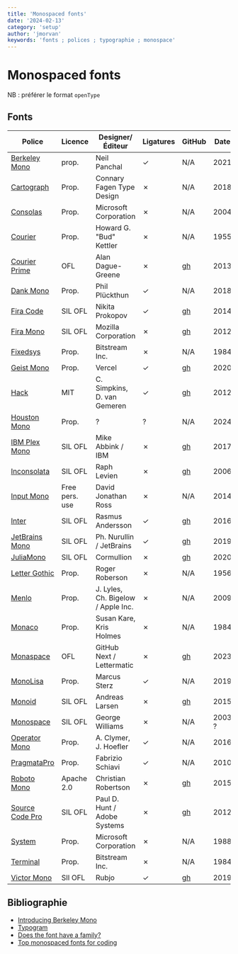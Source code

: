 ```yaml
---
title: 'Monospaced fonts'
date: '2024-02-13'
category: 'setup'
author: 'jmorvan'
keywords: 'fonts ; polices ; typographie ; monospace'
---
```


# Monospaced fonts

NB : préférer le format `openType`

## Fonts

| Police               | Licence   | Designer/Éditeur            | Ligatures | GitHub                                | Date  |
|----------------------|-----------|-----------------------------|-----------|--------------------------------------------|------------------|
| [Berkeley Mono](https://berkeleygraphics.com/typefaces/berkeley-mono/)        | prop.   | Neil Panchal                | ✓         | N/A | 2021             |
| [Cartograph](https://connary.com/cartograph.html)                | Prop.     | Connary Fagen Type Design   | ✗         | N/A                                        | 2018             |
| [Consolas](https://en.wikipedia.org/wiki/Consolas)                    | Prop.     | Microsoft Corporation      | ✗         | N/A                                        | 2004             |
| [Courier](https://en.wikipedia.org/wiki/Courier_(typeface))           | Prop.     | Howard G. "Bud" Kettler    | ✗         | N/A                                        | 1955             |
| [Courier Prime](https://quoteunquoteapps.com/courierprime)            | OFL       | Alan Dague-Greene           | ✗         | [gh](https://github.com/ADague/courier-prime-fonts) | 2013             |
| [Dank Mono](https://dank.sh)                                          | Prop.     | Phil Plückthun              | ✓         | N/A                                        | 2018             |
| [Fira Code](https://github.com/tonsky/FiraCode)                       | SIL OFL   | Nikita Prokopov        | ✓         | [gh](https://github.com/tonsky/FiraCode) | 2014             |
| [Fira Mono](https://mozilla.github.io/Fira/)                          | SIL OFL   | Mozilla Corporation        | ✗         | [gh](https://github.com/mozilla/Fira)     | 2012             |
| [Fixedsys](https://en.wikipedia.org/wiki/Fixedsys)                    | Prop.     | Bitstream Inc.                  | ✗         | N/A                                        | 1984             |
| [Geist Mono](https://vercel.com/font)                    | Prop.     | Vercel                      | ✓         | [gh](https://github.com/vercel/geist-font) | 2020             |
| [Hack](https://sourcefoundry.org/hack/)                               | MIT       | C. Simpkins, D. van Gemeren | ✓         | [gh](https://github.com/source-foundry/Hack) | 2012             |
| [Houston Mono](https://berkeleygraphics.com/typefaces/houston-mono/)                               | Prop.       |  ?    |  ?         | N/A | 2024            |
| [IBM Plex Mono](https://www.ibm.com/plex/specs/)                           | SIL OFL   | Mike Abbink / IBM            | ✗         | [gh](https://github.com/IBM/plex)          | 2017             |
| [Inconsolata](https://fonts.google.com/specimen/Inconsolata)          | SIL OFL   | Raph Levien                | ✗         | [gh](https://github.com/googlefonts/Inconsolata) | 2006             |
| [Input Mono](https://input.djr.com/)                             | Free pers. use       | David Jonathan Ross        | ✗         | N/A    | 2014             |
| [Inter](https://rsms.me/inter/)                                        | SIL OFL   | Rasmus Andersson           | ✓         | [gh](https://github.com/rsms/inter)       | 2016             |
| [JetBrains Mono](https://jetbrains.com/mono)                           | SIL OFL   | Ph. Nurullin / JetBrains                 | ✓         | [gh](https://github.com/JetBrains/JetBrainsMono) | 2019             |
| [JuliaMono](https://juliamono.netlify.app/) | SIL OFL   | Cormullion            | ✗         | [gh](https://github.com/cormullion/juliamono) | 2020             |
| [Letter Gothic](https://en.wikipedia.org/wiki/Letter_Gothic)          | Prop.     | Roger Roberson             | ✗         | N/A                                        | 1956             |
| [Menlo](https://en.wikipedia.org/wiki/Menlo_(typeface))               | Prop.     | J. Lyles, Ch. Bigelow / Apple Inc.                 | ✗         | N/A                                        | 2009             |
| [Monaco](https://en.wikipedia.org/wiki/Monaco_(typeface))             | Prop.     | Susan Kare, Kris Holmes    | ✗         | N/A                                        | 1984             |
| [Monaspace](https://monaspace.githubnext.com/)                        | OFL       | GitHub Next / Lettermatic               | ✗         | [gh](https://github.com/githubnext/monaspace) | 2023             |
| [MonoLisa](https://monolisa.dev)                                       | Prop.     | Marcus Sterz       | ✓         | N/A                                        | 2019             |
| [Monoid](https://larsenwork.com/monoid/)                              | SIL OFL   | Andreas Larsen             | ✗         | [gh](https://github.com/larsenwork/monoid) | 2015            |
| [Monospace](https://en.wikipedia.org/wiki/Monospace_(typeface))            | SIL OFL   | George Williams            | ✗         | N/A                                        | 2003 ?              |
| [Operator Mono](https://www.typography.com/fonts/operator/styles)      | Prop.     | A. Clymer, J. Hoefler                | ✓         | N/A                                        | 2016             |
| [PragmataPro](https://www.fsd.it/shop/fonts/pragmatapro/)             | Prop.     | Fabrizio Schiavi           | ✓         | N/A                                        | 2010             |
| [Roboto Mono](https://fonts.google.com/specimen/Roboto+Mono)           | Apache 2.0 | Christian Robertson      | ✗         | [gh](https://github.com/googlefonts/roboto-mono) | 2015             |
| [Source Code Pro](https://fonts.adobe.com/fonts/source-code-pro)       | SIL OFL   | 	Paul D. Hunt / Adobe Systems              | ✗         | [gh](https://github.com/adobe-fonts/source-code-pro) | 2012             |
| [System](https://en.wikipedia.org/wiki/System_(typeface))             | Prop.     | Microsoft Corporation                 | ✗         | N/A                                        | 1988             |
| [Terminal](https://en.wikipedia.org/wiki/Terminal_(typeface))         | Prop.     | Bitstream Inc.    | ✗         | N/A                                        | 1984             |
| [Victor Mono](https://rubjo.github.io/victor-mono/)         | SIl OFL     | Rubjo    | ✓         | [gh](https://github.com/rubjo/victor-mono) | 2019             |



## Bibliographie
- [Introducing Berkeley Mono](https://neil.computer/notes/introducing-berkeley-mono/)
- [Typogram](https://typogram.co/font-discovery/)
- [Does the font have a family?](https://realpython.com/coding-font/#does-the-font-have-a-family)
- [Top monospaced fonts for coding](https://medium.com/@vilcins/top-monospaced-fonts-for-coding-a7d941a143fe)
